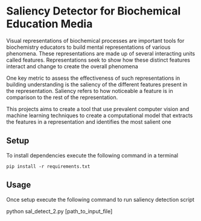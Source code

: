 # Saliency Detector for Biochemical Education Media

Visual representations of biochemical processes are important tools for biochemistry educators to build mental representations of various phenomena. These representations are made up of several interacting units called features. Representations seek to show how these distinct features interact and change to create the overall phenomena

One key metric to assess the effectiveness of such representations in building understanding is the saliency of the different features present in the representation. Saliency refers to how noticeable a feature is in comparison to the rest of the representation.

This projects aims to create a tool that use prevalent computer vision and machine learning techniques to create a computational model that extracts the features in a representation and identifies the most salient one


## Setup
To install dependencies execute the following command in a terminal

```
pip install -r requirements.txt
```

## Usage
Once setup execute the following command to run saliency detection script

python sal_detect_2.py [path_to_input_file]


